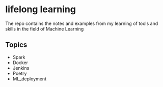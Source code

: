 # lifelong learning

The repo contains the notes and examples from my learning of tools and skills in the field of Machine Learning

## Topics

* Spark
* Docker
* Jenkins
* Poetry
* ML_deployment
